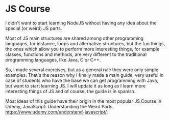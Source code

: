 # JS Course

I didn't want to start learning NodeJS without having any idea about the special (or weird) JS parts.

Most of JS main structures are shared among other programming languages, for instance, loops and alternative structures, but the fun things, the ones which allow you to perform more interesting things, for example classes, functions and methods, are very different to the traditional programming languages, like Java, C or C++.

So, I made several exercises, but as a general rule they were only simple examples. That's the reason why I finally made a main guide, very useful in case of students who have the base we can get programming with Java, but want to start learning JS. I will update it as long as I learn more interesting things of JS and of course, the guide is in spanish.

Most ideas of this guide have their origin in the most popular JS Course in Udemy, JavaScript: Understanding the Weird Parts https://www.udemy.com/understand-javascript/.
